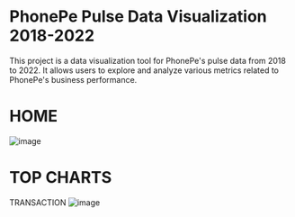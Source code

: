 # PhonePe Pulse Data Visualization 2018-2022

This project is a data visualization tool for PhonePe's pulse data from 2018 to 2022. It allows users to explore and analyze various metrics related to PhonePe's business performance.

# HOME
![image](https://github.com/Tirumal024/Phonepe/assets/131777752/3773ecbc-b2e3-4e47-b985-8f8f86e52d0c)

# TOP CHARTS

TRANSACTION
![image](https://github.com/Tirumal024/Phonepe/assets/131777752/9a7f4cd7-a212-45f5-a0ff-f17b165a8cd3)

